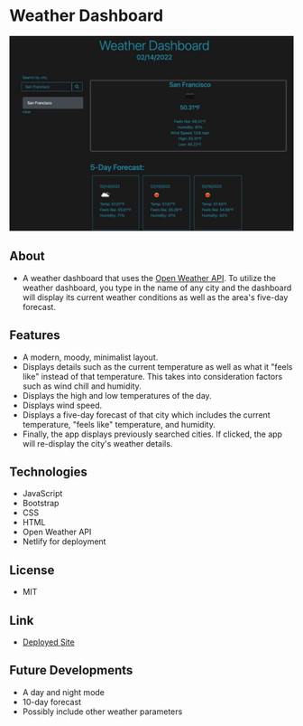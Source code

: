 # Weather Dashboard
![](./assets/img/weatherdash.jpeg)

## About
* A weather dashboard that uses the [Open Weather API](https://thumbs.gfycat.com/PertinentFlawedAcornwoodpecker-size_restricted.gif). To utilize the weather dashboard, you type in the name of any city and the dashboard will display its current weather conditions as well as the area's five-day forecast.

## Features
* A modern, moody, minimalist layout.
* Displays details such as the current temperature as well as what it "feels like" instead of that temperature. This takes into consideration factors such as wind chill and humidity.
* Displays the high and low temperatures of the day.
* Displays wind speed.
* Displays a five-day forecast of that city which includes the current temperature, "feels like" temperature, and humidity.
* Finally, the app displays previously searched cities. If clicked, the app will re-display the city's weather details.

## Technologies
* JavaScript
* Bootstrap
* CSS
* HTML
* Open Weather API
* Netlify for deployment

## License
* MIT

## Link
* [Deployed Site](https://arumbaua366.github.io/ar_weather-dash/)

## Future Developments
* A day and night mode
* 10-day forecast
* Possibly include other weather parameters

